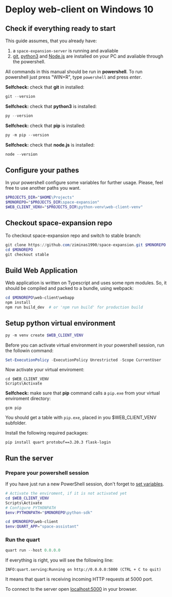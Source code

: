 # Deploy web-client on Windows 10

## Check if everything ready to start
This guide assumes, that you already have:
1. a `space-expansion-server` is running and avaliable
2. [git](https://git-scm.com/), [python3](https://www.python.org/downloads/) and [Node.js](https://nodejs.org/en/) are installed on your PC and avaliable through the powershell.

All commands in this manual should be run in **powershell**. To run powershell just press "WIN+R", type `powershell` and press *enter*.

**Selfcheck:** check that **git** in installed:
```powershell
git --version
```
**Selfcheck:** check that **python3** is installed:
```powershell
py --version
```
**Selfcheck:** check that **pip** is installed:
```powershell
py -m pip --version
```
**Selfcheck:** check that **node.js** is installed:
```powershell
node --version
```

## Configure your pathes
In your powershell configure some variables for further usage. Please, feel free to use another paths you want.
```powershell
$PROJECTS_DIR="$HOME\Projects"
$MONOREPO="$PROJECTS_DIR\space-expansion"
$WEB_CLIENT_VENV="$PROJECTS_DIR\python-venv\web-client-venv"
```

## Checkout space-expansion repo
To checkout space-expansion repo and switch to stable branch:
```powershell
git clone https://github.com/ziminas1990/space-expansion.git $MONOREPO
cd $MONOREPO
git checkout stable
```

## Build Web Application
Web application is written on Typescript and uses some npm modules. So, it should be compiled and packed to a bundle, using webpack:
```powershell
cd $MONOREPO\web-client\webapp
npm install
npm run build_dev  # or 'npm run build' for production build
```

## Setup python virtual environment
```powershell
py -m venv create $WEB_CLIENT_VENV
```
Before you can activate virtual environment in your powershell session, run the followin command:
```powershell
Set-ExecutionPolicy -ExecutionPolicy Unrestricted -Scope CurrentUser
```
Now activate your virtual enviroment:
```
cd $WEB_CLIENT_VENV
Scripts\Activate
```
**Selfcheck:** make sure that **pip** command calls a `pip.exe` from your virtual enviroment directory:
```
gcm pip
```
You should get a table with `pip.exe`, placed in you $WEB_CLIENT_VENV subfolder.

Install the following required packages:
```
pip install quart protobuf==3.20.3 flask-login
```

## Run the server
### Prepare your powershell session
If you have just run a new PowerShell session, don't forget to [set variables](#configure-your-pathes).

```powershell
# Activate the enviroment, if it is not activated yet
cd $WEB_CLIENT_VENV
Scripts\Activate
# Configure PYTHONPATH
$env:PYTHONPATH="$MONOREPO\python-sdk"

cd $MONOREPO\web-client
$env:QUART_APP="space-assistant"
```

### Run the quart
```powershell
quart run --host 0.0.0.0
```

If everything is right, you will see the following line:
```
INFO:quart.serving:Running on http://0.0.0.0:5000 (CTRL + C to quit)
```

It means that quart is receiving incoming HTTP requests at 5000 port.

To connect to the server open [localhost:5000](http://localhost:5000) in your browser.
